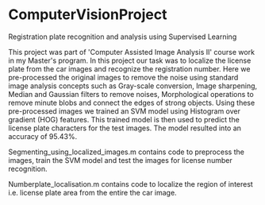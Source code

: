 # ComputerVisionProject
Registration plate recognition and analysis using Supervised Learning 

This project was part of 'Computer Assisted Image Analysis II' course work in my Master's program. In this project our task was to localize the license plate from the car images and recognize the registration number. Here we pre-processed the original images to remove the noise using standard image analysis concepts such as Gray-scale conversion, Image sharpening, Median and Gaussian filters to remove noises, Morphological operations to remove minute blobs and connect the edges of strong objects. Using these pre-processed images we trained an SVM model using Histogram over gradient (HOG) features. This trained model is then used to predict the license plate characters for the test images. The model resulted into an accuracy of 95.43%. 

Segmenting_using_localized_images.m contains code to preprocess the images, train the SVM model and test the images for license number recognition.

Numberplate_localisation.m contains code to localize the region of interest i.e. license plate area from the entire the car image.
